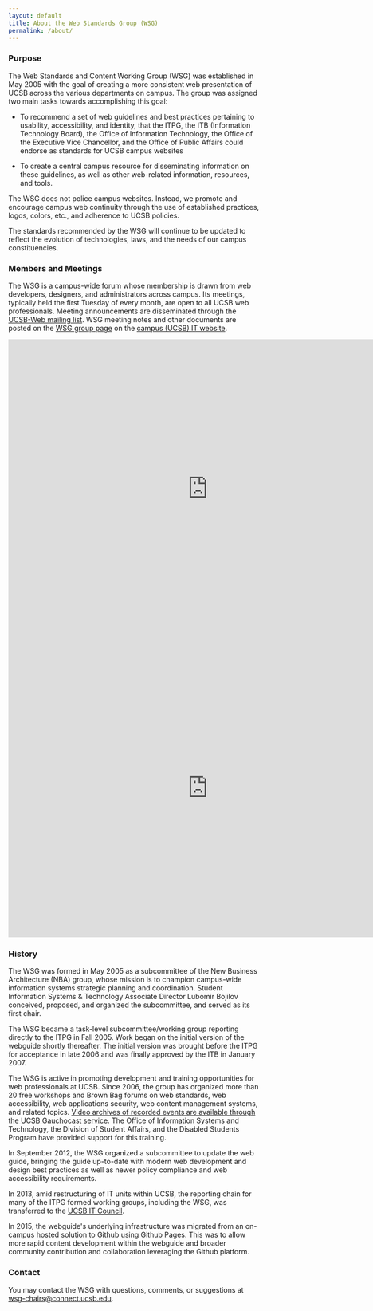 ```yaml
---
layout: default
title: About the Web Standards Group (WSG)
permalink: /about/
---
```


### Purpose

The Web Standards and Content Working Group (WSG) was established in May 2005
with the goal of creating a more consistent web presentation of UCSB across
the various departments on campus. The group was assigned two main tasks
towards accomplishing this goal:

* To recommend a set of web guidelines and best practices pertaining to
usability, accessibility, and identity, that the ITPG, the ITB (Information
Technology Board), the Office of Information Technology, the Office of the
Executive Vice Chancellor, and the Office of Public Affairs could endorse as
standards for UCSB campus websites

* To create a central campus resource for disseminating information on these
guidelines, as well as other web-related information, resources, and tools.

The WSG does not police campus websites. Instead, we promote and encourage
campus web continuity through the use of established practices, logos, colors,
etc., and adherence to UCSB policies.

The standards recommended by the WSG will continue to be updated to reflect
the evolution of technologies, laws, and the needs of our campus constituencies.

### Members and Meetings

The WSG is a campus-wide forum whose membership is drawn from web developers,
designers, and administrators across campus. Its meetings, typically held the
first Tuesday of every month, are open to all UCSB web professionals.
Meeting announcements are disseminated through the
[UCSB-Web mailing list](contact/#join-mailing-list).
WSG meeting notes and other documents are posted on the
[WSG group page](https://it.ucsb.edu/groups/wsg) on the
[campus (UCSB) IT website](https://it.ucsb.edu).

<div class="embed-responsive embed-responsive-4by3 hidden-xs">
  <iframe class="embed-responsive-item" src="https://calendar.google.com/calendar/embed?showTitle=0&amp;showCalendars=0&amp;showTz=0&amp;height=600&amp;wkst=1&amp;bgcolor=%23FFFFFF&amp;src=ucsb.edu_s3lonstmibq1b6p3m1fl4llukk%40group.calendar.google.com&amp;color=%23711616&amp;ctz=America%2FLos_Angeles" style="border-width:0" width="800" height="600" frameborder="0" scrolling="no"></iframe>
</div>
<div class="embed-responsive embed-responsive-4by3 visible-xs-block">
  <iframe class="embed-responsive-item" src="https://calendar.google.com/calendar/embed?showTitle=0&amp;showPrint=0&amp;showTabs=0&amp;showCalendars=0&amp;showTz=0&amp;mode=AGENDA&amp;height=600&amp;wkst=1&amp;bgcolor=%23FFFFFF&amp;src=ucsb.edu_s3lonstmibq1b6p3m1fl4llukk%40group.calendar.google.com&amp;color=%23711616&amp;ctz=America%2FLos_Angeles" style="border-width:0" width="800" height="600" frameborder="0" scrolling="no"></iframe>
</div>

### History

The WSG was formed in May 2005 as a subcommittee of the New Business
Architecture (NBA) group, whose mission is to champion campus-wide information
systems strategic planning and coordination. Student Information Systems &
Technology Associate Director Lubomir Bojilov conceived, proposed, and
organized the subcommittee, and served as its first chair.

The WSG became a task-level subcommittee/working group reporting directly to
the ITPG in Fall 2005. Work began on the initial version of the webguide
shortly thereafter. The initial version was brought before the ITPG for
acceptance in late 2006 and was finally approved by the ITB in January 2007.

The WSG is active in promoting development and training opportunities for web
professionals at UCSB. Since 2006, the group has organized more than 20 free
workshops and Brown Bag forums on web standards, web accessibility, web
applications security, web content management systems, and related topics.
[Video archives of recorded events are available through the UCSB Gauchocast service](https://gauchocast.ucsb.edu/Panopto/Pages/Sessions/List.aspx#folderID=%22f454c5a2-ba6f-4383-a0fb-088f709f919c%22).
The Office of Information Systems and Technology, the Division of Student
Affairs, and the Disabled Students Program have provided support for this
training.

In September 2012, the WSG organized a subcommittee to update the web guide,
bringing the guide up-to-date with modern web development and design best
practices as well as newer policy compliance and web accessibility requirements.

In 2013, amid restructuring of IT units within UCSB, the reporting chain for
many of the ITPG formed working groups, including the WSG, was transferred to
the [UCSB IT Council](https://it.ucsb.edu/groups/itc).

In 2015, the webguide's underlying infrastructure was migrated from an
on-campus hosted solution to Github using Github Pages. This was to allow more
rapid content development within the webguide and broader community
contribution and collaboration leveraging the Github platform.

### Contact

You may contact the WSG with questions, comments, or suggestions at
[wsg-chairs@connect.ucsb.edu](mailto:wsg-chairs@connect.ucsb.edu).
